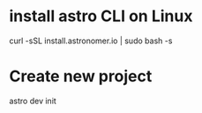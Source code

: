 # install astro CLI on Linux
curl -sSL install.astronomer.io | sudo bash -s

# Create new project
astro dev init